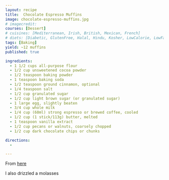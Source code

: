 ```yaml
---
layout: recipe
title:  Chocolate Espresso Muffins
image: chocolate-espresso-muffins.jpg
# imagecredit:
courses: [Dessert]
# cuisines: [Mediterranean, Irish, British, Mexican, French]
# diets: [Diabetic, GlutenFree, Halal, Hindu, Kosher, LowCalorie, LowFat, LowLactose, LowSalt, Vegan, Vegetarian]
tags: [Baking]
yield: ~12 muffins
published: true

ingredients:
  - 1 1/2 cups all-purpose flour
  - 1/2 cup unsweetened cocoa powder
  - 1/2 teaspoon baking powder
  - 1 teaspoon baking soda
  - 1/2 teaspoon ground cinnamon, optional
  - 1/4 teaspoon salt
  - 1/2 cup granulated sugar
  - 1/2 cup light brown sugar (or granulated sugar)
  - 1 large egg, slightly beaten
  - 3/4 cup whole milk
  - 1/4 cup (60ml) strong espresso or brewed coffee, cooled
  - 1/2 cup (1 stick/113g) butter, melted
  - 1 teaspoon vanilla extract
  - 1/2 cup pecans or walnuts, coarsely chopped
  - 1/2 cup dark chocolate chips or chunks

directions:
  -

---
```

From [here](https://prettysimplesweet.com/chocolate-espresso-muffins/)

I also drizzled a molasses
